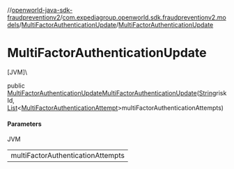//[openworld-java-sdk-fraudpreventionv2](../../../index.md)/[com.expediagroup.openworld.sdk.fraudpreventionv2.models](../index.md)/[MultiFactorAuthenticationUpdate](index.md)/[MultiFactorAuthenticationUpdate](-multi-factor-authentication-update.md)

# MultiFactorAuthenticationUpdate

[JVM]\

public [MultiFactorAuthenticationUpdate](index.md)[MultiFactorAuthenticationUpdate](-multi-factor-authentication-update.md)([String](https://docs.oracle.com/javase/8/docs/api/java/lang/String.html)riskId, [List](https://docs.oracle.com/javase/8/docs/api/java/util/List.html)&lt;[MultiFactorAuthenticationAttempt](../-multi-factor-authentication-attempt/index.md)&gt;multiFactorAuthenticationAttempts)

#### Parameters

JVM

| |
|---|
| multiFactorAuthenticationAttempts |
